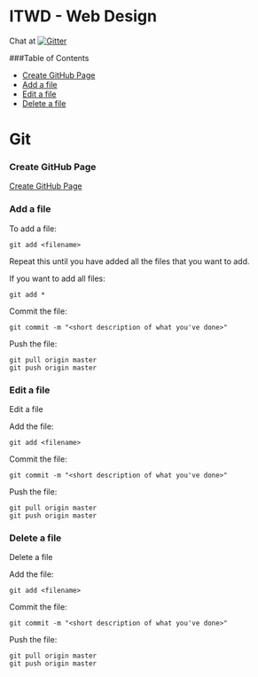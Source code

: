# ITWD - Web Design

Chat at   [![Gitter](https://badges.gitter.im/edos4/itwd.svg)](https://gitter.im/edos4/itwd?utm_source=badge&utm_medium=badge&utm_campaign=pr-badge&utm_content=badge)

###Table of Contents
  * [Create GitHub Page](#create-github-page)
  * [Add a file](#add-a-file)
  * [Edit a file](#edit-a-file)
  * [Delete a file](#delete-a-file)

# Git

### Create GitHub Page
[Create GitHub Page](https://pages.github.com/)

### Add a file

To add a file: 
```
git add <filename>
```

Repeat this until you have added all the files that you want to add. 

If you want to add all files: 
```
git add *
```

Commit the file:
```
git commit -m "<short description of what you've done>"
```

Push the file:
```
git pull origin master
git push origin master
```

### Edit a file

Edit a file

Add the file:
```
git add <filename>
```

Commit the file:
```
git commit -m "<short description of what you've done>"
```

Push the file:
```
git pull origin master
git push origin master
```

### Delete a file

Delete a file

Add the file:
```
git add <filename>
```

Commit the file:
```
git commit -m "<short description of what you've done>"
```

Push the file:
```
git pull origin master
git push origin master
```
